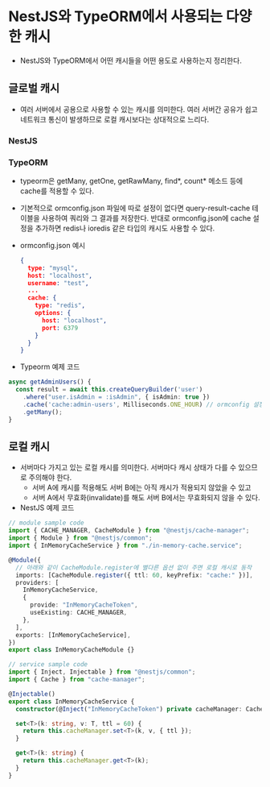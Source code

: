 # NestJS와 TypeORM에서 사용되는 다양한 캐시

- NestJS와 TypeORM에서 어떤 캐시들을 어떤 용도로 사용하는지 정리한다.

## 글로벌 캐시

- 여러 서버에서 공용으로 사용할 수 있는 캐시를 의미한다. 여러 서버간 공유가 쉽고 네트워크 통신이 발생하므로 로컬 캐시보다는 상대적으로 느리다.

### NestJS

### TypeORM

- typeorm은 getMany, getOne, getRawMany, find*, count* 메소드 등에 cache를 적용할 수 있다.
- 기본적으로 ormconfig.json 파일에 따로 설정이 없다면 query-result-cache 테이블을 사용하여 쿼리와 그 결과를 저장한다. 반대로 ormconfig.json에 cache 설정을 추가하면 redis나 ioredis 같은 타입의 캐시도 사용할 수 있다.
- ormconfig.json 예시

  ```json
  {
    type: "mysql",
    host: "localhost",
    username: "test",
    ...
    cache: {
      type: "redis",
      options: {
        host: "localhost",
        port: 6379
      }
    }
  }
  ```

- Typeorm 예제 코드

```ts
async getAdminUsers() {
  const result = await this.createQueryBuilder('user')
    .where("user.isAdmin = :isAdmin", { isAdmin: true })
    .cache('cache:admin-users', Milliseconds.ONE_HOUR) // ormconfig 설정에 따라 cache에 저장
    .getMany();
}
```

## 로컬 캐시

- 서버마다 가지고 있는 로컬 캐시를 의미한다. 서버마다 캐시 상태가 다를 수 있으므로 주의해야 한다.
  - 서버 A에 캐시를 적용해도 서버 B에는 아직 캐시가 적용되지 않았을 수 있고
  - 서버 A에서 무효화(invalidate)를 해도 서버 B에서는 무효화되지 않을 수 있다.
- NestJS 예제 코드

```ts
// module sample code
import { CACHE_MANAGER, CacheModule } from "@nestjs/cache-manager";
import { Module } from "@nestjs/common";
import { InMemoryCacheService } from "./in-memory-cache.service";

@Module({
  // 아래와 같이 CacheModule.register에 별다른 옵션 없이 주면 로컬 캐시로 동작
  imports: [CacheModule.register({ ttl: 60, keyPrefix: "cache:" })],
  providers: [
    InMemoryCacheService,
    {
      provide: "InMemoryCacheToken",
      useExisting: CACHE_MANAGER,
    },
  ],
  exports: [InMemoryCacheService],
})
export class InMemoryCacheModule {}

// service sample code
import { Inject, Injectable } from "@nestjs/common";
import { Cache } from "cache-manager";

@Injectable()
export class InMemoryCacheService {
  constructor(@Inject("InMemoryCacheToken") private cacheManager: Cache) {}

  set<T>(k: string, v: T, ttl = 60) {
    return this.cacheManager.set<T>(k, v, { ttl });
  }

  get<T>(k: string) {
    return this.cacheManager.get<T>(k);
  }
}
```
